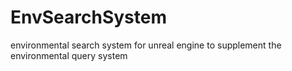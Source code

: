 # EnvSearchSystem
environmental search system for unreal engine to supplement the environmental query system
